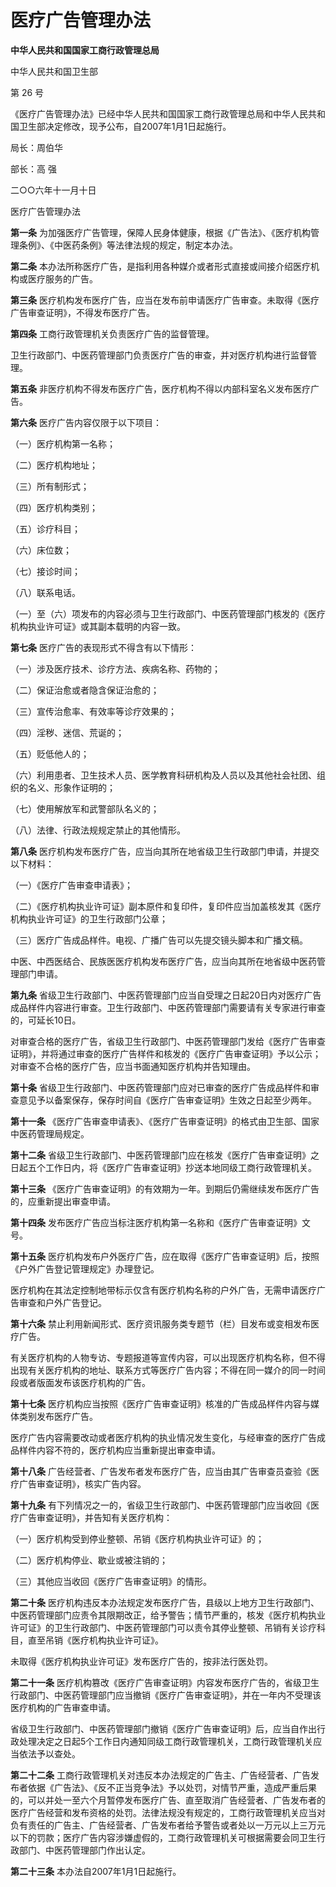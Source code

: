 # 医疗广告管理办法

**中华人民共和国国家工商行政管理总局**

中华人民共和国卫生部

第 26 号

《医疗广告管理办法》已经中华人民共和国国家工商行政管理总局和中华人民共和国卫生部决定修改，现予公布，自2007年1月1日起施行。

局长：周伯华

部长：高 强

二○○六年十一月十日

医疗广告管理办法

**第一条** 为加强医疗广告管理，保障人民身体健康，根据《广告法》、《医疗机构管理条例》、《中医药条例》等法律法规的规定，制定本办法。

**第二条** 本办法所称医疗广告，是指利用各种媒介或者形式直接或间接介绍医疗机构或医疗服务的广告。

**第三条** 医疗机构发布医疗广告，应当在发布前申请医疗广告审查。未取得《医疗广告审查证明》，不得发布医疗广告。

**第四条** 工商行政管理机关负责医疗广告的监督管理。

卫生行政部门、中医药管理部门负责医疗广告的审查，并对医疗机构进行监督管理。

**第五条** 非医疗机构不得发布医疗广告，医疗机构不得以内部科室名义发布医疗广告。

**第六条** 医疗广告内容仅限于以下项目：

（一）医疗机构第一名称；

（二）医疗机构地址；

（三）所有制形式；

（四）医疗机构类别；

（五）诊疗科目；

（六）床位数；

（七）接诊时间；

（八）联系电话。

（一）至（六）项发布的内容必须与卫生行政部门、中医药管理部门核发的《医疗机构执业许可证》或其副本载明的内容一致。

**第七条** 医疗广告的表现形式不得含有以下情形：

（一）涉及医疗技术、诊疗方法、疾病名称、药物的；

（二）保证治愈或者隐含保证治愈的；

（三）宣传治愈率、有效率等诊疗效果的；

（四）淫秽、迷信、荒诞的；

（五）贬低他人的；

（六）利用患者、卫生技术人员、医学教育科研机构及人员以及其他社会社团、组织的名义、形象作证明的；

（七）使用解放军和武警部队名义的；

（八）法律、行政法规规定禁止的其他情形。

**第八条** 医疗机构发布医疗广告，应当向其所在地省级卫生行政部门申请，并提交以下材料：

（一）《医疗广告审查申请表》；

（二）《医疗机构执业许可证》副本原件和复印件，复印件应当加盖核发其《医疗机构执业许可证》的卫生行政部门公章；

（三）医疗广告成品样件。电视、广播广告可以先提交镜头脚本和广播文稿。

中医、中西医结合、民族医医疗机构发布医疗广告，应当向其所在地省级中医药管理部门申请。

**第九条** 省级卫生行政部门、中医药管理部门应当自受理之日起20日内对医疗广告成品样件内容进行审查。卫生行政部门、中医药管理部门需要请有关专家进行审查的，可延长10日。

对审查合格的医疗广告，省级卫生行政部门、中医药管理部门发给《医疗广告审查证明》，并将通过审查的医疗广告样件和核发的《医疗广告审查证明》予以公示；对审查不合格的医疗广告，应当书面通知医疗机构并告知理由。

**第十条** 省级卫生行政部门、中医药管理部门应对已审查的医疗广告成品样件和审查意见予以备案保存，保存时间自《医疗广告审查证明》生效之日起至少两年。

**第十一条** 《医疗广告审查申请表》、《医疗广告审查证明》的格式由卫生部、国家中医药管理局规定。

**第十二条** 省级卫生行政部门、中医药管理部门应在核发《医疗广告审查证明》之日起五个工作日内，将《医疗广告审查证明》抄送本地同级工商行政管理机关。

**第十三条** 《医疗广告审查证明》的有效期为一年。到期后仍需继续发布医疗广告的，应重新提出审查申请。

**第十四条** 发布医疗广告应当标注医疗机构第一名称和《医疗广告审查证明》文号。

**第十五条** 医疗机构发布户外医疗广告，应在取得《医疗广告审查证明》后，按照《户外广告登记管理规定》办理登记。

医疗机构在其法定控制地带标示仅含有医疗机构名称的户外广告，无需申请医疗广告审查和户外广告登记。

**第十六条** 禁止利用新闻形式、医疗资讯服务类专题节（栏）目发布或变相发布医疗广告。

有关医疗机构的人物专访、专题报道等宣传内容，可以出现医疗机构名称，但不得出现有关医疗机构的地址、联系方式等医疗广告内容；不得在同一媒介的同一时间段或者版面发布该医疗机构的广告。

**第十七条** 医疗机构应当按照《医疗广告审查证明》核准的广告成品样件内容与媒体类别发布医疗广告。

医疗广告内容需要改动或者医疗机构的执业情况发生变化，与经审查的医疗广告成品样件内容不符的，医疗机构应当重新提出审查申请。

**第十八条** 广告经营者、广告发布者发布医疗广告，应当由其广告审查员查验《医疗广告审查证明》，核实广告内容。

**第十九条** 有下列情况之一的，省级卫生行政部门、中医药管理部门应当收回《医疗广告审查证明》，并告知有关医疗机构：

（一）医疗机构受到停业整顿、吊销《医疗机构执业许可证》的；

（二）医疗机构停业、歇业或被注销的；

（三）其他应当收回《医疗广告审查证明》的情形。

**第二十条** 医疗机构违反本办法规定发布医疗广告，县级以上地方卫生行政部门、中医药管理部门应责令其限期改正，给予警告；情节严重的，核发《医疗机构执业许可证》的卫生行政部门、中医药管理部门可以责令其停业整顿、吊销有关诊疗科目，直至吊销《医疗机构执业许可证》。

未取得《医疗机构执业许可证》发布医疗广告的，按非法行医处罚。

**第二十一条** 医疗机构篡改《医疗广告审查证明》内容发布医疗广告的，省级卫生行政部门、中医药管理部门应当撤销《医疗广告审查证明》，并在一年内不受理该医疗机构的广告审查申请。

省级卫生行政部门、中医药管理部门撤销《医疗广告审查证明》后，应当自作出行政处理决定之日起5个工作日内通知同级工商行政管理机关，工商行政管理机关应当依法予以查处。

**第二十二条** 工商行政管理机关对违反本办法规定的广告主、广告经营者、广告发布者依据《广告法》、《反不正当竞争法》予以处罚，对情节严重，造成严重后果的，可以并处一至六个月暂停发布医疗广告、直至取消广告经营者、广告发布者的医疗广告经营和发布资格的处罚。法律法规没有规定的，工商行政管理机关应当对负有责任的广告主、广告经营者、广告发布者给予警告或者处以一万元以上三万元以下的罚款；医疗广告内容涉嫌虚假的，工商行政管理机关可根据需要会同卫生行政部门、中医药管理部门作出认定。

**第二十三条** 本办法自2007年1月1日起施行。
